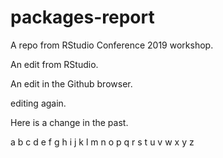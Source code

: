 # packages-report
A repo from RStudio Conference 2019 workshop.

An edit from RStudio.

An edit in the Github browser.

editing again.

Here is a change in the past.


a b c d e f g h i j k l m n o p q r s t u v w x y z

